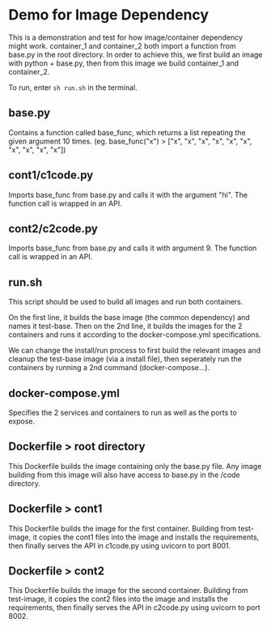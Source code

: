 # Demo for Image Dependency
This is a demonstration and test for how image/container dependency might work. container_1 and container_2 both import a function from base.py in the root directory. In order to achieve this, we first build an image with python + base.py, then from this image we build container_1 and container_2.

To run, enter `sh run.sh` in the terminal.

## base.py
Contains a function called base_func, which returns a list repeating the given argument 10 times. (eg. base_func("x") > ["x", "x", "x", "x", "x", "x", "x", "x", "x", "x"])

## cont1/c1code.py
Imports base_func from base.py and calls it with the argument "hi". The function call is wrapped in an API.

## cont2/c2code.py
Imports base_func from base.py and calls it with argument 9. The function call is wrapped in an API.

## run.sh
This script should be used to build all images and run both containers. 

On the first line, it builds the base image (the common dependency) and names it test-base. Then on the 2nd line, it builds the images for the 2 containers and runs it according to the docker-compose.yml specifications.

We can change the install/run process to first build the relevant images and cleanup the test-base image (via a install file), then seperately run the containers by running a 2nd command (docker-compose...).

## docker-compose.yml
Specifies the 2 services and containers to run as well as the ports to expose.

## Dockerfile > root directory
This Dockerfile builds the image containing only the base.py file. Any image building from this image will also have access to base.py in the /code directory.

## Dockerfile > cont1
This Dockerfile builds the image for the first container. Building from test-image, it copies the cont1 files into the image and installs the requirements, then finally serves the API in c1code.py using uvicorn to port 8001.

## Dockerfile > cont2
This Dockerfile builds the image for the second container. Building from test-image, it copies the cont2 files into the image and installs the requirements, then finally serves the API in c2code.py using uvicorn to port 8002.